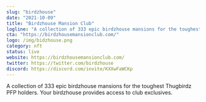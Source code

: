 ```yaml
---
slug: "birdzhouse"
date: "2021-10-09"
title: "Birdzhouse Mansion Club"
logline: "A collection of 333 epic birdzhouse mansions for the toughest Thugbirdz PFP holders. Your birdzhouse provides access to club exclusives."
cta: "https://birdzhousemansionclub.com/"
logo: /img/bidzhouse.png
category: nft
status: live
website: https://birdzhousemansionclub.com/
twitter: https://twitter.com/birdzhouse
discord: https://discord.com/invite/KXXwFaWCKp
---
```


A collection of 333 epic birdzhouse mansions for the toughest Thugbirdz PFP holders. 
Your birdzhouse provides access to club exclusives.
